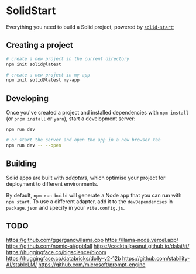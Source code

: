 # SolidStart

Everything you need to build a Solid project, powered by [`solid-start`](https://start.solidjs.com);

## Creating a project

```bash
# create a new project in the current directory
npm init solid@latest

# create a new project in my-app
npm init solid@latest my-app
```

## Developing

Once you've created a project and installed dependencies with `npm install` (or `pnpm install` or `yarn`), start a development server:

```bash
npm run dev

# or start the server and open the app in a new browser tab
npm run dev -- --open
```

## Building

Solid apps are built with _adapters_, which optimise your project for deployment to different environments.

By default, `npm run build` will generate a Node app that you can run with `npm start`. To use a different adapter, add it to the `devDependencies` in `package.json` and specify in your `vite.config.js`.

## TODO

https://github.com/ggerganov/llama.cpp
https://llama-node.vercel.app/
https://github.com/nomic-ai/gpt4all
https://cocktailpeanut.github.io/dalai/#/
https://huggingface.co/bigscience/bloom
https://huggingface.co/databricks/dolly-v2-12b
https://github.com/stability-AI/stableLM/
https://github.com/microsoft/prompt-engine